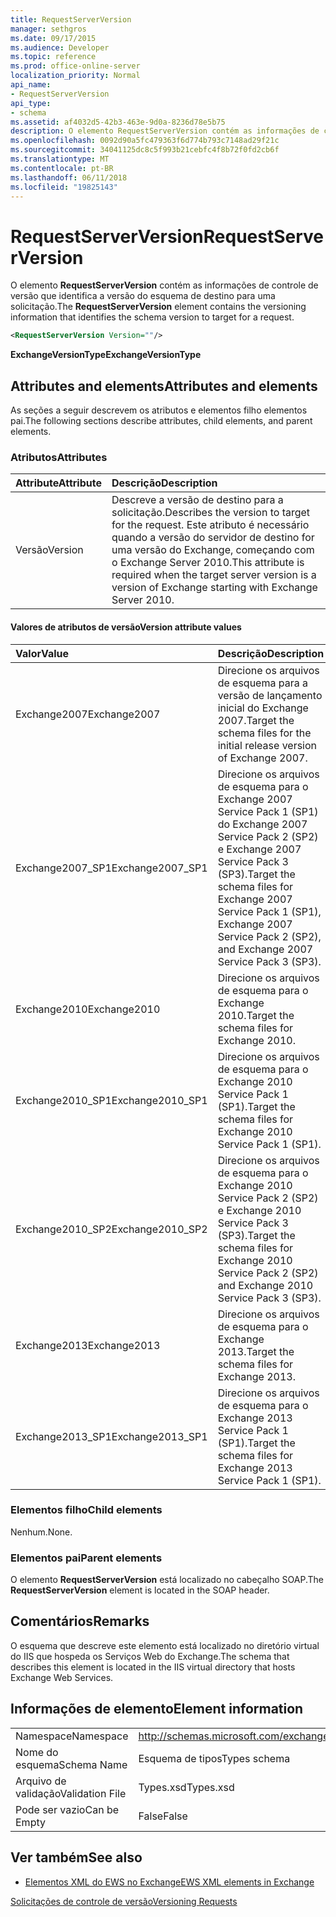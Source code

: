 ```yaml
---
title: RequestServerVersion
manager: sethgros
ms.date: 09/17/2015
ms.audience: Developer
ms.topic: reference
ms.prod: office-online-server
localization_priority: Normal
api_name:
- RequestServerVersion
api_type:
- schema
ms.assetid: af4032d5-42b3-463e-9d0a-8236d78e5b75
description: O elemento RequestServerVersion contém as informações de controle de versão que identifica a versão do esquema de destino para uma solicitação.
ms.openlocfilehash: 0092d90a5fc479363f6d774b793c7148ad29f21c
ms.sourcegitcommit: 34041125dc8c5f993b21cebfc4f8b72f0fd2cb6f
ms.translationtype: MT
ms.contentlocale: pt-BR
ms.lasthandoff: 06/11/2018
ms.locfileid: "19825143"
---
```

# <a name="requestserverversion"></a><span data-ttu-id="7015a-103">RequestServerVersion</span><span class="sxs-lookup"><span data-stu-id="7015a-103">RequestServerVersion</span></span>

<span data-ttu-id="7015a-104">O elemento **RequestServerVersion** contém as informações de controle de versão que identifica a versão do esquema de destino para uma solicitação.</span><span class="sxs-lookup"><span data-stu-id="7015a-104">The **RequestServerVersion** element contains the versioning information that identifies the schema version to target for a request.</span></span> 
  
```XML
<RequestServerVersion Version=""/>
```

 <span data-ttu-id="7015a-105">**ExchangeVersionType**</span><span class="sxs-lookup"><span data-stu-id="7015a-105">**ExchangeVersionType**</span></span>
## <a name="attributes-and-elements"></a><span data-ttu-id="7015a-106">Attributes and elements</span><span class="sxs-lookup"><span data-stu-id="7015a-106">Attributes and elements</span></span>

<span data-ttu-id="7015a-107">As seções a seguir descrevem os atributos e elementos filho elementos pai.</span><span class="sxs-lookup"><span data-stu-id="7015a-107">The following sections describe attributes, child elements, and parent elements.</span></span>
  
### <a name="attributes"></a><span data-ttu-id="7015a-108">Atributos</span><span class="sxs-lookup"><span data-stu-id="7015a-108">Attributes</span></span>

|<span data-ttu-id="7015a-109">**Attribute**</span><span class="sxs-lookup"><span data-stu-id="7015a-109">**Attribute**</span></span>|<span data-ttu-id="7015a-110">**Descrição**</span><span class="sxs-lookup"><span data-stu-id="7015a-110">**Description**</span></span>|
|:-----|:-----|
|<span data-ttu-id="7015a-111">Versão</span><span class="sxs-lookup"><span data-stu-id="7015a-111">Version</span></span>  <br/> |<span data-ttu-id="7015a-112">Descreve a versão de destino para a solicitação.</span><span class="sxs-lookup"><span data-stu-id="7015a-112">Describes the version to target for the request.</span></span> <span data-ttu-id="7015a-113">Este atributo é necessário quando a versão do servidor de destino for uma versão do Exchange, começando com o Exchange Server 2010.</span><span class="sxs-lookup"><span data-stu-id="7015a-113">This attribute is required when the target server version is a version of Exchange starting with Exchange Server 2010.</span></span>  <br/> |
   
#### <a name="version-attribute-values"></a><span data-ttu-id="7015a-114">Valores de atributos de versão</span><span class="sxs-lookup"><span data-stu-id="7015a-114">Version attribute values</span></span>

|<span data-ttu-id="7015a-115">**Valor**</span><span class="sxs-lookup"><span data-stu-id="7015a-115">**Value**</span></span>|<span data-ttu-id="7015a-116">**Descrição**</span><span class="sxs-lookup"><span data-stu-id="7015a-116">**Description**</span></span>|
|:-----|:-----|
|<span data-ttu-id="7015a-117">Exchange2007</span><span class="sxs-lookup"><span data-stu-id="7015a-117">Exchange2007</span></span>  <br/> |<span data-ttu-id="7015a-118">Direcione os arquivos de esquema para a versão de lançamento inicial do Exchange 2007.</span><span class="sxs-lookup"><span data-stu-id="7015a-118">Target the schema files for the initial release version of Exchange 2007.</span></span>  <br/> |
|<span data-ttu-id="7015a-119">Exchange2007_SP1</span><span class="sxs-lookup"><span data-stu-id="7015a-119">Exchange2007_SP1</span></span>  <br/> |<span data-ttu-id="7015a-120">Direcione os arquivos de esquema para o Exchange 2007 Service Pack 1 (SP1) do Exchange 2007 Service Pack 2 (SP2) e Exchange 2007 Service Pack 3 (SP3).</span><span class="sxs-lookup"><span data-stu-id="7015a-120">Target the schema files for Exchange 2007 Service Pack 1 (SP1), Exchange 2007 Service Pack 2 (SP2), and Exchange 2007 Service Pack 3 (SP3).</span></span>  <br/> |
|<span data-ttu-id="7015a-121">Exchange2010</span><span class="sxs-lookup"><span data-stu-id="7015a-121">Exchange2010</span></span>  <br/> |<span data-ttu-id="7015a-122">Direcione os arquivos de esquema para o Exchange 2010.</span><span class="sxs-lookup"><span data-stu-id="7015a-122">Target the schema files for Exchange 2010.</span></span>  <br/> |
|<span data-ttu-id="7015a-123">Exchange2010_SP1</span><span class="sxs-lookup"><span data-stu-id="7015a-123">Exchange2010_SP1</span></span>  <br/> |<span data-ttu-id="7015a-124">Direcione os arquivos de esquema para o Exchange 2010 Service Pack 1 (SP1).</span><span class="sxs-lookup"><span data-stu-id="7015a-124">Target the schema files for Exchange 2010 Service Pack 1 (SP1).</span></span>  <br/> |
|<span data-ttu-id="7015a-125">Exchange2010_SP2</span><span class="sxs-lookup"><span data-stu-id="7015a-125">Exchange2010_SP2</span></span>  <br/> |<span data-ttu-id="7015a-126">Direcione os arquivos de esquema para o Exchange 2010 Service Pack 2 (SP2) e Exchange 2010 Service Pack 3 (SP3).</span><span class="sxs-lookup"><span data-stu-id="7015a-126">Target the schema files for Exchange 2010 Service Pack 2 (SP2) and Exchange 2010 Service Pack 3 (SP3).</span></span>  <br/> |
|<span data-ttu-id="7015a-127">Exchange2013</span><span class="sxs-lookup"><span data-stu-id="7015a-127">Exchange2013</span></span>  <br/> |<span data-ttu-id="7015a-128">Direcione os arquivos de esquema para o Exchange 2013.</span><span class="sxs-lookup"><span data-stu-id="7015a-128">Target the schema files for Exchange 2013.</span></span>  <br/> |
|<span data-ttu-id="7015a-129">Exchange2013_SP1</span><span class="sxs-lookup"><span data-stu-id="7015a-129">Exchange2013_SP1</span></span>  <br/> |<span data-ttu-id="7015a-130">Direcione os arquivos de esquema para o Exchange 2013 Service Pack 1 (SP1).</span><span class="sxs-lookup"><span data-stu-id="7015a-130">Target the schema files for Exchange 2013 Service Pack 1 (SP1).</span></span>  <br/> |
   
### <a name="child-elements"></a><span data-ttu-id="7015a-131">Elementos filho</span><span class="sxs-lookup"><span data-stu-id="7015a-131">Child elements</span></span>

<span data-ttu-id="7015a-132">Nenhum.</span><span class="sxs-lookup"><span data-stu-id="7015a-132">None.</span></span>
  
### <a name="parent-elements"></a><span data-ttu-id="7015a-133">Elementos pai</span><span class="sxs-lookup"><span data-stu-id="7015a-133">Parent elements</span></span>

<span data-ttu-id="7015a-134">O elemento **RequestServerVersion** está localizado no cabeçalho SOAP.</span><span class="sxs-lookup"><span data-stu-id="7015a-134">The **RequestServerVersion** element is located in the SOAP header.</span></span> 
  
## <a name="remarks"></a><span data-ttu-id="7015a-135">Comentários</span><span class="sxs-lookup"><span data-stu-id="7015a-135">Remarks</span></span>

<span data-ttu-id="7015a-136">O esquema que descreve este elemento está localizado no diretório virtual do IIS que hospeda os Serviços Web do Exchange.</span><span class="sxs-lookup"><span data-stu-id="7015a-136">The schema that describes this element is located in the IIS virtual directory that hosts Exchange Web Services.</span></span>
  
## <a name="element-information"></a><span data-ttu-id="7015a-137">Informações de elemento</span><span class="sxs-lookup"><span data-stu-id="7015a-137">Element information</span></span>

|||
|:-----|:-----|
|<span data-ttu-id="7015a-138">Namespace</span><span class="sxs-lookup"><span data-stu-id="7015a-138">Namespace</span></span>  <br/> |http://schemas.microsoft.com/exchange/services/2006/types  <br/> |
|<span data-ttu-id="7015a-139">Nome do esquema</span><span class="sxs-lookup"><span data-stu-id="7015a-139">Schema Name</span></span>  <br/> |<span data-ttu-id="7015a-140">Esquema de tipos</span><span class="sxs-lookup"><span data-stu-id="7015a-140">Types schema</span></span>  <br/> |
|<span data-ttu-id="7015a-141">Arquivo de validação</span><span class="sxs-lookup"><span data-stu-id="7015a-141">Validation File</span></span>  <br/> |<span data-ttu-id="7015a-142">Types.xsd</span><span class="sxs-lookup"><span data-stu-id="7015a-142">Types.xsd</span></span>  <br/> |
|<span data-ttu-id="7015a-143">Pode ser vazio</span><span class="sxs-lookup"><span data-stu-id="7015a-143">Can be Empty</span></span>  <br/> |<span data-ttu-id="7015a-144">False</span><span class="sxs-lookup"><span data-stu-id="7015a-144">False</span></span>  <br/> |
   
## <a name="see-also"></a><span data-ttu-id="7015a-145">Ver também</span><span class="sxs-lookup"><span data-stu-id="7015a-145">See also</span></span>



- [<span data-ttu-id="7015a-146">Elementos XML do EWS no Exchange</span><span class="sxs-lookup"><span data-stu-id="7015a-146">EWS XML elements in Exchange</span></span>](ews-xml-elements-in-exchange.md)


[<span data-ttu-id="7015a-147">Solicitações de controle de versão</span><span class="sxs-lookup"><span data-stu-id="7015a-147">Versioning Requests</span></span>](http://msdn.microsoft.com/library/76877b0a-d2e5-4c74-9295-7b445a41d46a%28Office.15%29.aspx)

